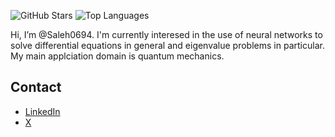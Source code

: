![GitHub Stars](https://img.shields.io/github/stars/Saleh0694?affiliations=OWNER%2CCOLLABORATOR)
![Top Languages](https://github-readme-stats.vercel.app/api/top-langs/?username=Saleh0694&layout=compact&theme=default)

Hi, I’m @Saleh0694. I'm currently interesed in the use of neural networks to solve differential equations in general and eigenvalue problems in particular. My main applciation domain is quantum mechanics. 

## Contact
- [LinkedIn](https://www.linkedin.com/in/yahyasaleh/)
- [X](https://twitter.com/yahya_saleh94)

<!---
Saleh0694/Saleh0694 is a ✨ special ✨ repository because its `README.md` (this file) appears on your GitHub profile.
You can click the Preview link to take a look at your changes.
--->

